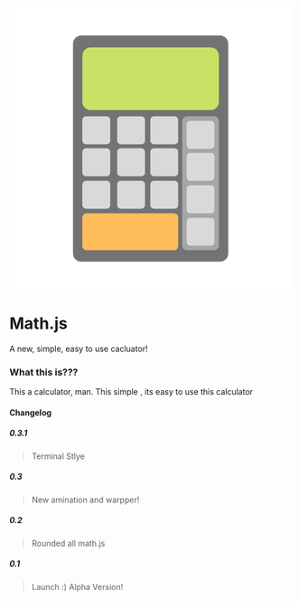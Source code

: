 ![Logo](logo.png)
# Math.js
 A new, simple, easy to use cacluator!
### What this is???
 This a calculator, man. This simple , its easy to use this calculator
 #### Changelog
##### 0.3.1
> Terminal Stlye
##### 0.3
> New amination and warpper!
##### 0.2
> Rounded all math.js
##### 0.1
 > Launch :) Alpha Version!

